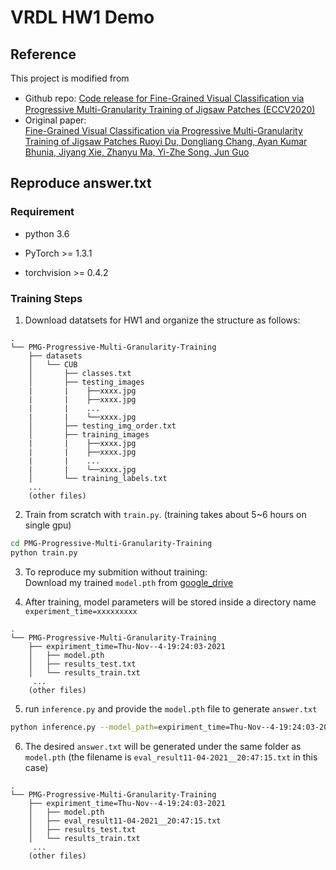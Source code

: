 # VRDL HW1 Demo 

## Reference 

This project is modified from 
- Github repo: 
 [Code release for Fine-Grained Visual Classiﬁcation via Progressive Multi-Granularity Training of Jigsaw Patches (ECCV2020)](https://github.com/PRIS-CV/PMG-Progressive-Multi-Granularity-Training)
- Original paper:  
 [Fine-Grained Visual Classification via Progressive Multi-Granularity Training of Jigsaw Patches
Ruoyi Du, Dongliang Chang, Ayan Kumar Bhunia, Jiyang Xie, Zhanyu Ma, Yi-Zhe Song, Jun Guo](https://arxiv.org/abs/2003.03836)


## Reproduce answer.txt

### Requirement
- python 3.6

- PyTorch >= 1.3.1

- torchvision >= 0.4.2
### Training Steps

1. Download datatsets for HW1 and organize the structure as follows:
```
.
└── PMG-Progressive-Multi-Granularity-Training
    ├── datasets
    │   └── CUB
    │       ├── classes.txt
    │       ├── testing_images
    |       |    ├──xxxx.jpg
    |       |    ├──xxxx.jpg
    |       |    ...
    |       |    └──xxxx.jpg
    │       ├── testing_img_order.txt
    │       ├── training_images
    |       |    ├──xxxx.jpg
    |       |    ├──xxxx.jpg
    |       |    ...
    |       |    └──xxxx.jpg
    │       └── training_labels.txt
    ...
    (other files)
```

2. Train from scratch with ``train.py``.
(training takes about 5~6 hours on single gpu)


```bash
cd PMG-Progressive-Multi-Granularity-Training
python train.py
```

3. To reproduce my submition without training:  
   Download my trained `model.pth` from [google_drive](https://drive.google.com/file/d/1yniVOaTM_FUp6WCeReMALP4o5vmAXsGJ/view?usp=sharing)


3. After training, model parameters will be stored inside a directory name `experiment_time=xxxxxxxxx`

```
.
└── PMG-Progressive-Multi-Granularity-Training
    ├── expiriment_time=Thu-Nov--4-19:24:03-2021
    │   ├── model.pth
    │   ├── results_test.txt
    │   └── results_train.txt
     ...
    (other files)
```

5. run `inference.py` and provide the `model.pth` file to generate `answer.txt`
```bash
python inference.py --model_path=expiriment_time=Thu-Nov--4-19:24:03-2021/model.pth
```
6. The desired `answer.txt` will be generated under the same folder as `model.pth`
(the filename is `eval_result11-04-2021__20:47:15.txt` in this case) 

```
.
└── PMG-Progressive-Multi-Granularity-Training
    ├── expiriment_time=Thu-Nov--4-19:24:03-2021
    │   ├── model.pth
    │   ├── eval_result11-04-2021__20:47:15.txt
    │   ├── results_test.txt
    │   └── results_train.txt
     ...
    (other files)
```

